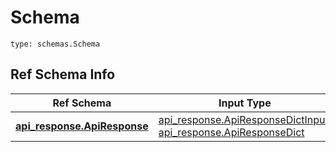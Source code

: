 # Schema
```
type: schemas.Schema
```

## Ref Schema Info
Ref Schema | Input Type | Output Type
---------- | ---------- | -----------
[**api_response.ApiResponse**](../../../../../../components/schema/api_response.md) | [api_response.ApiResponseDictInput](../../../../../../components/schema/api_response.md#apiresponsedictinput), [api_response.ApiResponseDict](../../../../../../components/schema/api_response.md#apiresponsedict) | [api_response.ApiResponseDict](../../../../../../components/schema/api_response.md#apiresponsedict)
